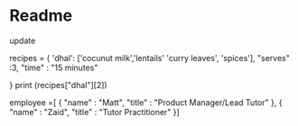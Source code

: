 # Readme
update

recipes = {
    'dhal': ['cocunut milk','lentails' 'curry leaves', 'spices'],
    "serves" :3,
    "time" : "15 minutes"
    
}
print (recipes["dhal"][2])

   employee =[ {
    "name" : "Matt",
    "title" : "Product Manager/Lead Tutor"
  },
  {
    "name" : "Zaid",
    "title" : "Tutor Practitioner"
  }]

